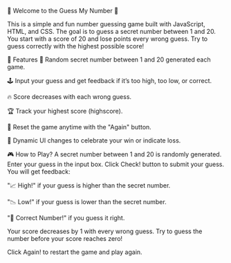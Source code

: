 👋 Welcome to the Guess My Number 🎯

This is a simple and fun number guessing game built with JavaScript, HTML, and CSS.
The goal is to guess a secret number between 1 and 20. You start with a score of 20 and lose points every wrong guess. Try to guess correctly with the highest possible score!

📌 Features
🎲 Random secret number between 1 and 20 generated each game.

🕹️ Input your guess and get feedback if it’s too high, too low, or correct.

🔥 Score decreases with each wrong guess.

🏆 Track your highest score (highscore).

🔄 Reset the game anytime with the "Again" button.

🎨 Dynamic UI changes to celebrate your win or indicate loss.

🎮 How to Play?
A secret number between 1 and 20 is randomly generated.
Enter your guess in the input box.
Click Check! button to submit your guess.
You will get feedback:

"📈 High!" if your guess is higher than the secret number.

"📉 Low!" if your guess is lower than the secret number.

"🎉 Correct Number!" if you guess it right.

Your score decreases by 1 with every wrong guess.
Try to guess the number before your score reaches zero!

Click Again! to restart the game and play again.
